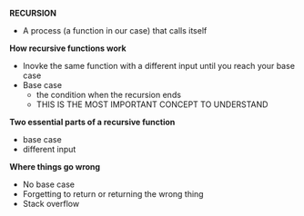 **RECURSION**
- A process (a function in our case) that calls itself

**How recursive functions work**
- Inovke the same function with a different input until you reach your base case
- Base case
  - the condition when the recursion ends
  - THIS IS THE MOST IMPORTANT CONCEPT TO UNDERSTAND

**Two essential parts of a recursive function**
- base case
- different input

**Where things go wrong**
- No base case
- Forgetting to return or returning the wrong thing
- Stack overflow